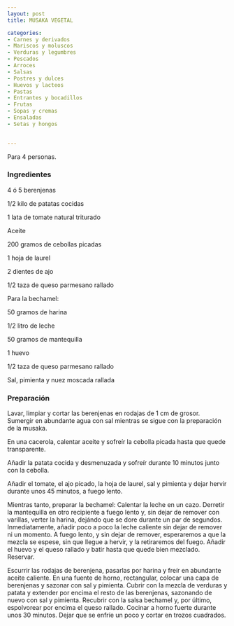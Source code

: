 ```yaml
---
layout: post
title: MUSAKA VEGETAL

categories:
- Carnes y derivados
- Mariscos y moluscos
- Verduras y legumbres
- Pescados
- Arroces
- Salsas
- Postres y dulces
- Huevos y lacteos
- Pastas
- Entrantes y bocadillos
- Frutas
- Sopas y cremas
- Ensaladas
- Setas y hongos
 

---
```

Para 4 personas.

<h3>Ingredientes</h3>

4 ó 5 berenjenas

1/2 kilo de patatas cocidas

1 lata de tomate natural triturado

Aceite

200 gramos de cebollas picadas

1 hoja de laurel

2 dientes de ajo

1/2 taza de queso parmesano rallado

Para la bechamel:

50 gramos de harina

1/2 litro de leche

50 gramos de mantequilla

1 huevo

1/2 taza de queso parmesano rallado

Sal, pimienta y nuez moscada rallada

<h3>Preparación</h3>

Lavar, limpiar y cortar las berenjenas en rodajas de 1 cm de grosor. Sumergir en abundante agua con sal mientras se sigue con la preparación de la musaka.

En una cacerola, calentar aceite y sofreír la cebolla picada hasta que quede transparente.

Añadir la patata cocida y desmenuzada y sofreír durante 10 minutos junto con la cebolla.

Añadir el tomate, el ajo picado, la hoja de laurel, sal y pimienta y dejar hervir durante unos 45 minutos, a fuego lento.

Mientras tanto, preparar la bechamel: Calentar la leche en un cazo. Derretir la mantequilla en otro recipiente a fuego lento y, sin dejar de remover con varillas, verter la harina, dejándo que se dore durante un par de segundos. Inmediatamente, añadir poco a poco la leche caliente sin dejar de remover ni un momento. A fuego lento, y sin dejar de remover, esperaremos a que la mezcla se espese, sin que llegue a hervir, y la retiraremos del fuego. Añadir el huevo y el queso rallado y batir hasta que quede bien mezclado. Reservar.

Escurrir las rodajas de berenjena, pasarlas por harina y freír en abundante aceite caliente. En una fuente de horno, rectangular, colocar una capa de berenjenas y sazonar con sal y pimienta. Cubrir con la mezcla de verduras y patata y extender por encima el resto de las berenjenas, sazonando de nuevo con sal y pimienta. Recubrir con la salsa bechamel y, por último, espolvorear por encima el queso rallado. Cocinar a horno fuerte durante unos 30 minutos. Dejar que se enfríe un poco y cortar en trozos cuadrados.

